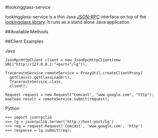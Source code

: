 #lookingglass-service

lookingglass-service is a thin Java [JSON-RPC](http://en.wikipedia.org/wiki/JSON-RPC) interface on top of the [lookingglass library](https://github.com/USC-NSL/lookingglass). It runs as a stand alone Java application.

##Available Methods

##Client Examples

Java
```
JsonRpcHttpClient client = new JsonRpcHttpClient(new URL("http://127.0.0.1:"+port+"/lg"));

TracerouteService remoteService = ProxyUtil.createClientProxy(
  getClass().getClassLoader(),
  TracerouteService.class,
  client);

Request request = new Request("Comcast", "www.google.com", "http"); 
boolean result = remoteService.submit(request);
```

Python
```
>>> import jsonrpclib
>>> lg = jsonrpclib.Server('http://host:port/lg')
>>> req = request.Request('Comcast', 'www.google.com', 'http')
>>> response = lg.submit(req);
```
